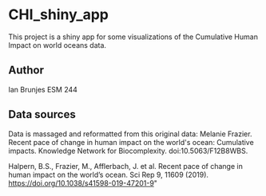 # CHI_shiny_app
This project is a shiny app for some visualizations of the Cumulative Human Impact on world oceans data.

## Author
Ian Brunjes
ESM 244

## Data sources

Data is massaged and reformatted from this original data:
Melanie Frazier. Recent pace of change in human impact on the world's ocean: Cumulative impacts. Knowledge Network for Biocomplexity. doi:10.5063/F12B8WBS.

Halpern, B.S., Frazier, M., Afflerbach, J. et al. Recent pace of change in human impact on the world’s ocean. Sci Rep 9, 11609 (2019). https://doi.org/10.1038/s41598-019-47201-9"
